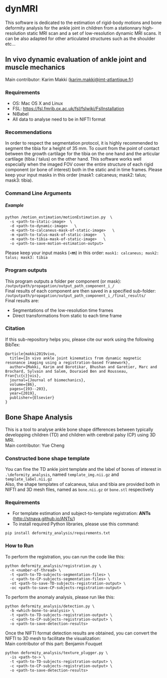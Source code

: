 # dynMRI

This software is dedicated to the estimation of rigid-body motions and bone deformity analysis for the ankle joint in children from a stationnary high-resolution static MRI scan and a set of low-resolution dynamic MRI scans. It can be also adapted for other articulated structures such as the shoulder etc... 

<!--### Project

* In vivo dynamic evaluation of ankle joint and muscle mechanics in children with spastic equinus deformity due to cerebral palsy: Implications for recurrent equinus.  
* Bone deformity_analysis of children with cerebral palsy using MRI

### Copyright
  © IMT Atlantique - LATIM-INSERM UMR 1101

  Author(s): Karim Makki (karim.makki@imt-atlantique.fr), Yue Cheng (yue.cheng@imt-atlantique.fr), 

  This software is governed by the CeCILL-B license under French law and abiding by the rules of distribution of free software.  You can  use, modify and/ or redistribute the software under the terms of the CeCILL-B license as circulated by CEA, CNRS and INRIA at the following URL "http://www.cecill.info".

  As a counterpart to the access to the source code and  rights to copy, modify and redistribute granted by the license, users are provided only with a limited warranty  and the software's author,  the holder of the economic rights,  and the successive licensors  have only  limited liability.

  In this respect, the user's attention is drawn to the risks associated with loading,  using,  modifying and/or developing or reproducing the software by the user in light of its specific status of free software, that may mean  that it is complicated to manipulate,  and  that  also therefore means  that it is reserved for developers  and  experienced professionals having in-depth computer knowledge. Users are therefore encouraged to load and test the software's suitability as regards their requirements in conditions enabling the security of their systems and/or data to be ensured and,  more generally, to use and operate it in the same conditions as regards security.
    The fact that you are presently reading this means that you have had knowledge of the CeCILL-B license and that you accept its terms.
--> 

## In vivo dynamic evaluation of ankle joint and muscle mechanics
Main contributor: Karim Makki (karim.makki@imt-atlantique.fr)
### Requirements
* OS: Mac OS X and Linux
* FSL: https://fsl.fmrib.ox.ac.uk/fsl/fslwiki/FslInstallation
* NiBabel
* All data to analyse need to be in NIFTI format


### Recommendations

  In order to respect the segmentation protocol, it is highly recommended to segment the tibia for a height of 35 mm. To count from the point of contact between the growth cartilage for the tibia on the one hand and the articular cartilage (tibia / talus) on the other hand.
  This software works well especially when the imaged FOV cover the entire structure of each rigid component (or bone of interest) both in the static and in time frames.
  Please keep your input masks in this order (mask1: calcaneus; mask2: talus; mask3: tibia). 

### Command Line Arguments
##### Example
```
python /motion_estimation/motionEstimation.py  \
  -s <path-to-static-image>  \
  -d <path-to-dynamic-image>   \
  -m <path-to-calcaneus-mask-of-static-image>   \
  -m <path-to-talus-mask-of-static-image>   \
  -m <path-to-tibia-mask-of-static-image>   \
  -o <path-to-save-motion-estimation-output>
```
Please keep your input masks (**-m**) in this order:
`mask1: calcaneus; mask2: talus; mask3: tibia`

### Program outputs
This program outputs a folder per component (or mask):
`/outputpath/propagation/output_path_component_i_/`  
Final results of each component are then saved in a specified sub-folder: 
`/outputpath/propagation/output_path_component_i_/final_results/`   
Final results are:
 - Segmentations of the low-resolution time frames
 - Direct transformations from static to each time frame

### Citation
If this sub-repository helps you, please cite our work using the following BibTex:
```
@article{makki2019vivo,
  title={In vivo ankle joint kinematics from dynamic magnetic resonance imaging using a registration-based framework},
  author={Makki, Karim and Borotikar, Bhushan and Garetier, Marc and Brochard, Sylvain and Salem, Douraied Ben and Rousseau, Fran{\c{c}}ois},
  journal={Journal of biomechanics},
  volume={86},
  pages={193--203},
  year={2019},
  publisher={Elsevier}
}
```

## Bone Shape Analysis
This is a tool to analyse ankle bone shape differences between typically developping children (TD) and children with cerebral palsy (CP) using 3D MRI.  
Main contributor: Yue Cheng

### Constructed bone shape template
You can fine the TD ankle joint template and the label of bones of interest in `.\deformity_analysis`, named `template_img.nii.gz` and `template_label.nii.gz`  
Also, the shape templates of calcaneus, talus and tibia are provided both in NIFTI and 3D mesh files, named as `bone.nii.gz` or `bone.stl` respectively

### Requirements
* For template estimation and subject-to-template registration: **ANTs** (http://stnava.github.io/ANTs/)
* To install required Python libraries, please use this command:
```
pip install deformity_analysis/requirements.txt
```

### How to Run
To perform the registration, you can run the code like this:
```
python deformity_analysis/registration.py \ 
  -n <number-of-thread> \
  -t <path-to-TD-subjects-segmentation-files> \
  -c <path-to-CP-subjects-segmentation-files> \
  -ot <path-to-save-TD-subjects-registration-output> \
  -oc <path-to-save-CP-subjects-registration-output>
```

To perform the anomaly analysis, please run like this:
```
python deformity_analysis/detection.py \ 
  -b <which-bone-to-analysis> \
  -t <path-to-TD-subjects-registration-output> \
  -c <path-to-CP-subjects-registration-output> \
  -o <path-to-save-detection-results>
```
Once the NIFTI format detection results are obtained, you can convert the NIFTI to 3D mesh to facilitate the visualization:  
Main contributor of this part: Benjamin Fouquet
```
python deformity_analysis/texture_plugger.py \ 
  -is <path-to-> \
  -t <path-to-TD-subjects-registration-output> \
  -c <path-to-CP-subjects-registration-output> \
  -o <path-to-save-detection-results>
```